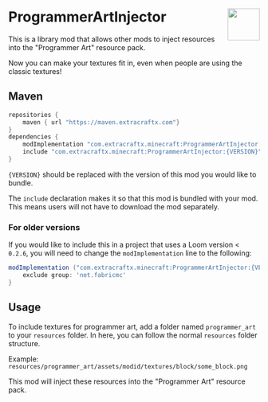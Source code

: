 # <img src="https://imgur.com/Hu7FfAg.png" align="right" width=64 />ProgrammerArtInjector
This is a library mod that allows other mods to inject resources into the "Programmer Art" resource pack.

Now you can make your textures fit in, even when people are using the classic textures!

## Maven
```gradle
repositories {
    maven { url "https://maven.extracraftx.com"}
}
dependencies {
    modImplementation "com.extracraftx.minecraft:ProgrammerArtInjector:{VERSION}"
    include "com.extracraftx.minecraft:ProgrammerArtInjector:{VERSION}"
}
```
`{VERSION}` should be replaced with the version of this mod you would like to bundle.

The `include` declaration makes it so that this mod is bundled with your mod. This means users will not have to download the mod separately.

### For older versions
If you would like to include this in a project that uses a Loom version < `0.2.6`, you will need to change the `modImplementation` line to the following:
```gradle
modImplementation ("com.extracraftx.minecraft:ProgrammerArtInjector:{VERSION}"){
    exclude group: 'net.fabricmc'
}
```

## Usage
To include textures for programmer art, add a folder named `programmer_art` to your `resources` folder. In here, you can follow the normal `resources` folder structure.

Example:  
`resources/programmer_art/assets/modid/textures/block/some_block.png`

This mod will inject these resources into the "Programmer Art" resource pack.